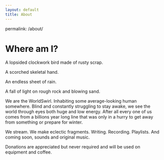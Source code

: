 ```yaml
---
layout: default
title: About
---
```

permalink: /about/

# Where am I?

A lopsided clockwork bird made of rusty scrap.

A scorched skeletal hand.

An endless sheet of rain.

A fall of light on rough rock and blowing sand.

We are the WorldSwirl. Inhabiting some average-looking human somewhere. Blind and constantly struggling to stay awake, we see the world through eyes both huge and low energy. After all every one of us comes from a billions year long line that was only in a hurry to get away from something or prepare for winter.

We stream. We make eclectic fragments. Writing. Recording. Playlists. And coming soon, sounds and original music.

Donations are appreciated but never required and will be used on equipment and coffee.